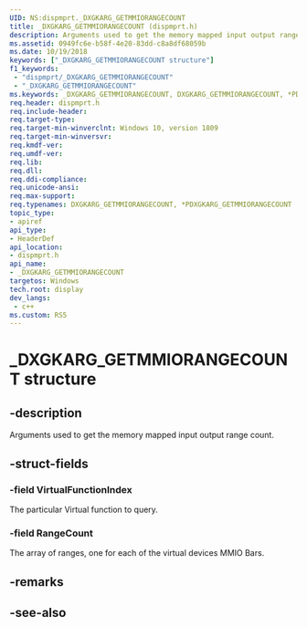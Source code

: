 ```yaml
---
UID: NS:dispmprt._DXGKARG_GETMMIORANGECOUNT
title: _DXGKARG_GETMMIORANGECOUNT (dispmprt.h)
description: Arguments used to get the memory mapped input output range count.
ms.assetid: 0949fc6e-b58f-4e20-83dd-c8a8df68059b
ms.date: 10/19/2018
keywords: ["_DXGKARG_GETMMIORANGECOUNT structure"]
f1_keywords:
 - "dispmprt/_DXGKARG_GETMMIORANGECOUNT"
 - "_DXGKARG_GETMMIORANGECOUNT"
ms.keywords: _DXGKARG_GETMMIORANGECOUNT, DXGKARG_GETMMIORANGECOUNT, *PDXGKARG_GETMMIORANGECOUNT, 
req.header: dispmprt.h
req.include-header:
req.target-type:
req.target-min-winverclnt: Windows 10, version 1809
req.target-min-winversvr:
req.kmdf-ver:
req.umdf-ver:
req.lib:
req.dll:
req.ddi-compliance:
req.unicode-ansi:
req.max-support:
req.typenames: DXGKARG_GETMMIORANGECOUNT, *PDXGKARG_GETMMIORANGECOUNT
topic_type: 
- apiref
api_type: 
- HeaderDef
api_location: 
- dispmprt.h
api_name: 
- _DXGKARG_GETMMIORANGECOUNT
targetos: Windows
tech.root: display
dev_langs:
 - c++
ms.custom: RS5
---
```


# _DXGKARG_GETMMIORANGECOUNT structure

## -description

Arguments used to get the memory mapped input output range count.

## -struct-fields

### -field VirtualFunctionIndex

The particular Virtual function to query.

### -field RangeCount
 
The array of ranges, one for each of the virtual devices MMIO Bars.

## -remarks

## -see-also
